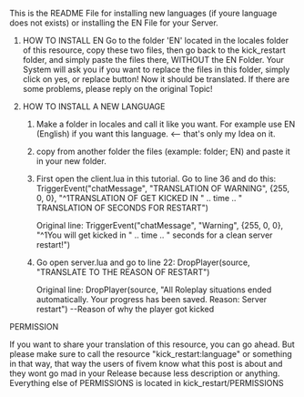 

This is the README File for installing new languages (if youre language does not exists) or installing the EN File for your Server.

1. HOW TO INSTALL EN
	Go to the folder 'EN' located in the locales folder of this resource, copy these two files,
	then go back to the kick_restart folder, and simply paste the files there, WITHOUT the EN Folder.
	Your System will ask you if you want to replace the files in this folder, simply click on yes, or replace button!
	Now it should be translated. If there are some problems, please reply on the original Topic!
	
2. HOW TO INSTALL A NEW LANGUAGE
	1. Make a folder in locales and call it like you want. For example use EN (English) if you want this language. <-- that's only my Idea on it.
	2. copy from another folder the files (example: folder; EN) and paste it in your new folder.
	3. First open the client.lua in this tutorial. Go to line 36 and do this:
		TriggerEvent("chatMessage", "TRANSLATION OF WARNING", {255, 0, 0}, "^1TRANSLATION OF GET KICKED IN " .. time .. " TRANSLATION OF SECONDS FOR RESTART")
		
		Original line:
		TriggerEvent("chatMessage", "Warning", {255, 0, 0}, "^1You will get kicked in " .. time .. " seconds for a clean server restart!")
		
	4. Go open server.lua and go to line 22:
			DropPlayer(source, "TRANSLATE TO THE REASON OF RESTART")
			
			
		Original line:
		DropPlayer(source, "All Roleplay situations ended automatically. Your progress has been saved. Reason: Server restart") --Reason of why the player got kicked
		
		
PERMISSION

If you want to share your translation of this resource, you can go ahead. But please make sure to call the resource "kick_restart:language" or something in that way,
that way the users of fivem know what this post is about and they wont go mad in your Release because less description or anything.
Everything else of PERMISSIONS is located in kick_restart/PERMISSIONS